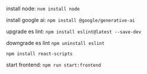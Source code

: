 install node:
`nvm install node`

install google ai:
`npm install @google/generative-ai`

upgrade es lint:
`npm install eslint@latest --save-dev`

downgrade es lint
`npm uninstall eslint`

`npm install react-scripts`

start frontend:
`npm run start:frontend`